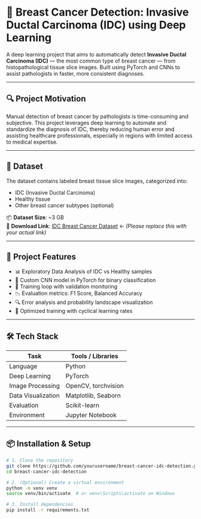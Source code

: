 # 🧠 Breast Cancer Detection: Invasive Ductal Carcinoma (IDC) using Deep Learning

A deep learning project that aims to automatically detect **Invasive Ductal Carcinoma (IDC)** — the most common type of breast cancer — from histopathological tissue slice images. Built using PyTorch and CNNs to assist pathologists in faster, more consistent diagnoses.

---

## 🔍 Project Motivation

Manual detection of breast cancer by pathologists is time-consuming and subjective. This project leverages deep learning to automate and standardize the diagnosis of IDC, thereby reducing human error and assisting healthcare professionals, especially in regions with limited access to medical expertise.

---

## 📁 Dataset

The dataset contains labeled breast tissue slice images, categorized into:

- IDC (Invasive Ductal Carcinoma)
- Healthy tissue
- Other breast cancer subtypes (optional)

📦 **Dataset Size**: ~3 GB  
🔗 **Download Link**: [IDC Breast Cancer Dataset](#) ← *(Please replace this with your actual link)*

---

## 🧪 Project Features

- 📊 Exploratory Data Analysis of IDC vs Healthy samples
- 🧠 Custom CNN model in PyTorch for binary classification
- 🔁 Training loop with validation monitoring
- 📉 Evaluation metrics: F1 Score, Balanced Accuracy
- 🔍 Error analysis and probability landscape visualization
- 🚀 Optimized training with cyclical learning rates

---

## 🛠 Tech Stack

| Task               | Tools / Libraries                 |
|--------------------|-----------------------------------|
| Language           | Python                            |
| Deep Learning      | PyTorch                           |
| Image Processing   | OpenCV, torchvision               |
| Data Visualization | Matplotlib, Seaborn               |
| Evaluation         | Scikit-learn                      |
| Environment        | Jupyter Notebook                  |

---

## 📦 Installation & Setup

```bash
# 1. Clone the repository
git clone https://github.com/yourusername/breast-cancer-idc-detection.git
cd breast-cancer-idc-detection

# 2. (Optional) Create a virtual environment
python -m venv venv
source venv/bin/activate  # or venv\Scripts\activate on Windows

# 3. Install dependencies
pip install -r requirements.txt
